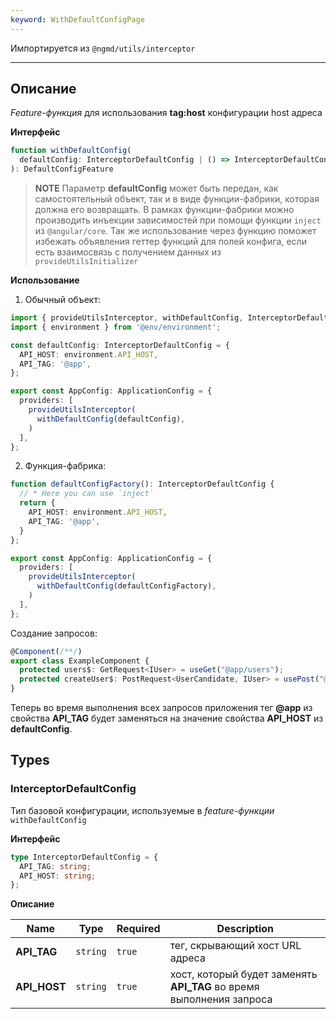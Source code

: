 ```yaml
---
keyword: WithDefaultConfigPage
---
```


Импортируется из `@ngmd/utils/interceptor`

---

## Описание

*Feature-функция* для использования **tag:host** конфигурации host адреса

**Интерфейс**

```ts
function withDefaultConfig(
  defaultConfig: InterceptorDefaultConfig | () => InterceptorDefaultConfig,
): DefaultConfigFeature
```

>**NOTE**
> Параметр **defaultConfig** может быть передан, как самостоятельный объект, так и в виде функции-фабрики, которая должна его возвращать. В рамках функции-фабрики можно производить инъекции зависимостей при помощи функции `inject` из `@angular/core`. Так же использование через функцию поможет избежать объявления геттер функций для полей конфига, если есть взаимосвязь с получением данных из `provideUtilsInitializer`

**Использование**

1. Обычный объект: 

```ts name="app.config.ts"
import { provideUtilsInterceptor, withDefaultConfig, InterceptorDefaultConfig } from '@ngmd/utils/interceptor';
import { environment } from '@env/environment';

const defaultConfig: InterceptorDefaultConfig = {
  API_HOST: environment.API_HOST,
  API_TAG: '@app',
};

export const AppConfig: ApplicationConfig = {
  providers: [
    provideUtilsInterceptor(
      withDefaultConfig(defaultConfig),
    )
  ],
};
```

2. Функция-фабрика: 

```ts name="app.config.ts"
function defaultConfigFactory(): InterceptorDefaultConfig {
  // * Here you can use `inject`
  return {
    API_HOST: environment.API_HOST,
    API_TAG: '@app',
  }
};

export const AppConfig: ApplicationConfig = {
  providers: [
    provideUtilsInterceptor(
      withDefaultConfig(defaultConfigFactory),
    )
  ],
};
```

Создание запросов:

```ts
@Component(/**/)
export class ExampleComponent {
  protected users$: GetRequest<IUser> = useGet("@app/users");
  protected createUser$: PostRequest<UserCandidate, IUser> = usePost("@app/users/create");
}
```

Теперь во время выполнения всех запросов приложения тег **@app** из свойства **API_TAG** будет заменяться на значение свойства **API_HOST** из **defaultConfig**.

## Types

### InterceptorDefaultConfig

Тип базовой конфигурации, используемые в *feature-функции* `withDefaultConfig`

**Интерфейс**
```ts
type InterceptorDefaultConfig = {
  API_TAG: string;
  API_HOST: string;
};
```

**Описание**

| Name | Type | Required | Description |
|----------|----------|----------|----------|
| **API_TAG** | `string` | `true` | тег, скрывающий хост URL адреса |
| **API_HOST** | `string` | `true` | хост, который будет заменять **API_TAG** во время выполнения запроса |
